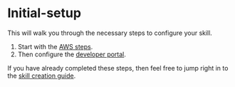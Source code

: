 # Initial-setup
This will walk you through the necessary steps to configure your skill.  
1. Start with the [AWS steps](aws). 
1. Then configure the [developer portal](dev-portal).  

If you have already completed these steps, then feel free to jump right in to the [skill creation guide](my-first-skill).
  
